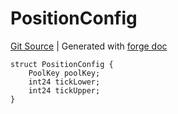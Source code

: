 # PositionConfig
[Git Source](https://github.com/Uniswap/docs/blob/47e3c30ae8a0d7c086bf3e41bd0e7e3a854e280b/src/libraries/PositionConfig.sol)
| Generated with [forge doc](https://book.getfoundry.sh/reference/forge/forge-doc)


```solidity
struct PositionConfig {
    PoolKey poolKey;
    int24 tickLower;
    int24 tickUpper;
}
```

